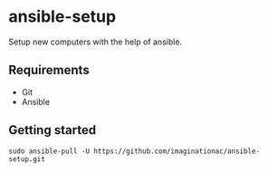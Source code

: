 # ansible-setup

Setup new computers with the help of ansible.

## Requirements
- Git
- Ansible

## Getting started
```shell
sudo ansible-pull -U https://github.com/imaginationac/ansible-setup.git
```
